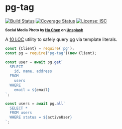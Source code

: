 # pg-tag

[![Build Status](https://travis-ci.com/WebReflection/pg-tag.svg?branch=master)](https://travis-ci.com/WebReflection/pg-tag) [![Coverage Status](https://coveralls.io/repos/github/WebReflection/pg-tag/badge.svg?branch=master)](https://coveralls.io/github/WebReflection/pg-tag?branch=master) [![License: ISC](https://img.shields.io/badge/License-ISC-yellow.svg)](https://opensource.org/licenses/ISC)

<sup>**Social Media Photo by [Hu Chen](https://unsplash.com/@huchenme) on [Unsplash](https://unsplash.com/)**</sup>

A [10 LOC](https://github.com/WebReflection/pg-tag/blob/master/esm/index.js) utility to safely query [pg](https://www.npmjs.com/package/pg) via template literals.

```js
const {Client} = require('pg');
const pg = require('pg-tag')(new Client);

const user = await pg.get`
  SELECT
    id, name, address
  FROM
    users
  WHERE
    email = ${email}
`;

const users = await pg.all`
  SELECT *
  FROM users
  WHERE status = ${activeUser}
`;
```
